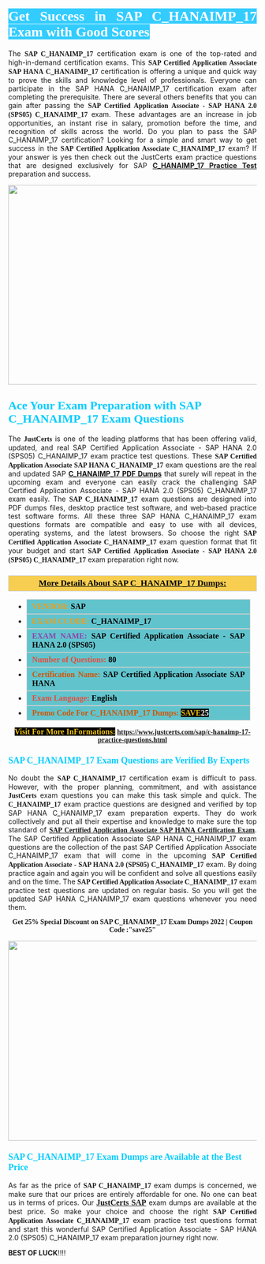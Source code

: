<h1 style="text-align: justify;"><span style="color:#ffffff;"><span style="font-family:Georgia,serif;"><strong><span style="background-color:#33ccff;">Get Success in SAP C_HANAIMP_17 Exam with Good Scores</span></strong></span></span></h1>

<p style="text-align: justify;">The <strong><span style="font-family:Georgia,serif;">SAP C_HANAIMP_17</span></strong> certification exam is one of the top-rated and high-in-demand certification exams. This <span style="font-family:Georgia,serif;"><strong>SAP Certified Application Associate SAP HANA C_HANAIMP_17</strong></span> certification is offering a unique and quick way to prove the skills and knowledge level of professionals. Everyone can participate in the SAP HANA C_HANAIMP_17 certification exam after completing the prerequisite. There are several others benefits that you can gain after passing the <span style="font-family:Georgia,serif;"><strong>SAP Certified Application Associate - SAP HANA 2.0 (SPS05) C_HANAIMP_17</strong></span> exam. These advantages are an increase in job opportunities, an instant rise in salary, promotion before the time, and recognition of skills across the world. Do you plan to pass the SAP C_HANAIMP_17 certification? Looking for a simple and smart way to get success in the <span style="font-family:Georgia,serif;"><strong>SAP Certified Application Associate C_HANAIMP_17</strong></span> exam? If your answer is yes then check out the JustCerts exam practice questions that are designed exclusively for SAP <strong><a href="https://www.justcerts.com/sap/c-hanaimp-17-practice-questions.html">C_HANAIMP_17 Practice Test</a></strong> preparation and success.</p>

<p style="text-align: center;"><a href="https://www.justcerts.com/sap/c-hanaimp-17-practice-questions.html"><img alt="" src="https://i.imgur.com/JNYhfyb.jpg" style="width: 720px; height: 405px;" /></a></p>

<h2 style="margin-right:0in; margin-left:0in"><span style="color:#00ccff;"><span style="font-family:Georgia,serif;"><strong><span style="font-size:18pt">Ace Your Exam Preparation with SAP C_HANAIMP_17 Exam Questions </span></strong></span></span></h2>

<p style="text-align: justify;">The <span style="font-size:14px;"><span style="font-family:Georgia,serif;"><strong>JustCerts</strong></span></span> is one of the leading platforms that has been offering valid, updated, and real SAP Certified Application Associate - SAP HANA 2.0 (SPS05) C_HANAIMP_17 exam practice test questions. These <span style="font-family:Georgia,serif;"><strong>SAP Certified Application Associate SAP HANA C_HANAIMP_17</strong></span> exam questions are the real and updated SAP <strong><a href="https://www.justcerts.com/sap/c-hanaimp-17-practice-questions.html">C_HANAIMP_17 PDF Dumps</a></strong> that surely will repeat in the upcoming exam and everyone can easily crack the challenging SAP Certified Application Associate - SAP HANA 2.0 (SPS05) C_HANAIMP_17 exam easily. The <span style="font-family:Georgia,serif;"><strong>SAP C_HANAIMP_17</strong></span> exam questions are designed into PDF dumps files, desktop practice test software, and web-based practice test software forms. All these three SAP HANA C_HANAIMP_17 exam questions formats are compatible and easy to use with all devices, operating systems, and the latest browsers. So choose the right <span style="font-family:Georgia,serif;"><strong>SAP Certified Application Associate C_HANAIMP_17</strong></span> exam question format that fit your budget and start <span style="font-family:Georgia,serif;"><strong>SAP Certified Application Associate - SAP HANA 2.0 (SPS05) C_HANAIMP_17</strong></span> exam preparation right now.</p>

<h3 style="background: #f7ce50; border: 1px solid rgb(204, 204, 204); padding: 5px 10px; text-align: center;"><span style="font-family:Georgia,serif;"><u><u><span style="color:#000000;"><span style="font-size:11pt"><span style="line-height:normal"><b><span style="font-size:13.0pt"><span cambria="">More Details About SAP C_HANAIMP_17 Dumps:</span></span></b></span></span></span></u></u></span></h3>

<ul>
	<li style="margin:0cm 10pt">
	<div style="background:#61c4cd; border: 1px solid rgb(204, 204, 204); padding: 5px 10px; text-align: justify;"><span style="font-family:Georgia,serif;"><span style="font-size:11pt"><span style="line-height:normal"><b><span style="font-size:12.0pt"><span new="" roman="" times=""><span style="color:#f39c12;">VENDOR:</span> <span style="color:#000000;">SAP</span></span></span></b></span></span></span></div>
	</li>
	<li style="margin:0cm 10pt">
	<div style="background: #61c4cd; border: 1px solid rgb(204, 204, 204); padding: 5px 10px; text-align: justify;"><span style="font-family:Georgia,serif;"><span style="font-size:11pt"><span style="line-height:normal"><b><span style="font-size:12.0pt"><span new="" roman="" times=""><span style="color:#f39c12;">EXAM CCODE:</span> <span style="color:#000000;">C_HANAIMP_17</span></span></span></b></span></span></span></div>
	</li>
	<li style="margin:0cm 10pt">
	<div style="background: #61c4cd; border: 1px solid rgb(204, 204, 204); padding: 5px 10px; text-align: justify;"><span style="font-family:Georgia,serif;"><span style="font-size:11pt"><span style="line-height:normal"><b><span style="font-size:12.0pt"><span new="" roman="" times=""><span style="color:#8e44ad;">EXAM NAME:</span> <span style="color:#000000;">SAP Certified Application Associate - SAP HANA 2.0 (SPS05)</span></span></span></b></span></span></span></div>
	</li>
	<li style="margin:0cm 10pt">
	<div style="background: #61c4cd; border: 1px solid rgb(204, 204, 204); padding: 5px 10px;"><span style="font-family:Georgia,serif;"><span style="font-size:11pt"><span style="line-height:normal"><b><span style="font-size:12.0pt"><span new="" roman="" times=""><span style="color:#e74c3c;">Number of Questions:</span><span style="color:#000000;"><span style="color:#f1c40f;"> </span>80</span></span></span></b></span></span></span></div>
	</li>
	<li style="margin:0cm 10pt">
	<div style="background: #61c4cd; border: 1px solid rgb(204, 204, 204); padding: 5px 10px; text-align: justify;"><span style="font-family:Georgia,serif;"><span style="font-size:11pt"><span style="line-height:normal"><b><span style="font-size:12.0pt"><span new="" roman="" times=""><span style="color:#d35400;">Certification Name:</span><span style="color:#000000;"> SAP Certified Application Associate SAP HANA</span></span></span></b></span></span></span></div>
	</li>
	<li style="margin:0cm 10pt">
	<div style="background: #61c4cd; border: 1px solid rgb(204, 204, 204); padding: 5px 10px; text-align: justify;"><span style="font-family:Georgia,serif;"><span style="font-size:11pt"><span style="line-height:normal"><b><span style="font-size:12.0pt"><span new="" roman="" times=""><span style="color:#e74c3c;">Exam Language:</span> <span style="color:#000000;">English</span></span></span></b></span></span></span></div>
	</li>
	<li style="margin:0cm 10pt">
	<div style="background: #61c4cd; border: 1px solid rgb(204, 204, 204); padding: 5px 10px;"><span style="font-family:Georgia,serif;"><span style="font-size:11pt"><span style="line-height:normal"><b><span style="font-size:12.0pt"><span new="" roman="" times=""><span style="color:#d35400;">Promo Code For C_HANAIMP_17 Dumps:</span><span style="color:#f1c40f;"> <span style="background-color:#000000;">SAVE</span></span><span style="color:#ffffff;"><span style="background-color:#000000;">25</span></span></span></span></b></span></span></span></div>
	</li>
</ul>

<p style="text-align: center;"><span style="font-family:Georgia,serif;"><strong><span style="font-size:16px;"><span style="color:#f1c40f;"><span style="background-color:#000000;">Visit For More InFormations:</span></span></span> <a href="https://www.justcerts.com/sap/c-hanaimp-17-practice-questions.html">https://www.justcerts.com/sap/c-hanaimp-17-practice-questions.html</a></strong></span></p>

<h3 style="margin-right:0in; margin-left:0in"><span style="color:#00ccff;"><span style="font-family:Georgia,serif;"><strong><span style="font-size:13.5pt">SAP C_HANAIMP_17 Exam Questions are Verified By Experts </span></strong></span></span></h3>

<p style="text-align: justify;">No doubt the <span style="font-family:Georgia,serif;"><strong>SAP C_HANAIMP_17</strong></span> certification exam is difficult to pass. However, with the proper planning, commitment, and with assistance <span style="font-family:Georgia,serif;"><span style="font-size:14px;"><strong>JustCerts</strong></span></span> exam questions you can make this task simple and quick. The <span style="font-family:Georgia,serif;"><strong> C_HANAIMP_17</strong></span> exam practice questions are designed and verified by top SAP HANA C_HANAIMP_17 exam preparation experts. They do work collectively and put all their expertise and knowledge to make sure the top standard of <a href="https://www.justcerts.com/sap/sap-certified-application-associate-certification-exams.html"><span style="font-family:Georgia,serif;"><strong>SAP Certified Application Associate SAP HANA Certification Exam</strong></span></a>. The SAP Certified Application Associate SAP HANA C_HANAIMP_17 exam questions are the collection of the past SAP Certified Application Associate C_HANAIMP_17 exam that will come in the upcoming <span style="font-family:Georgia,serif;"><strong>SAP Certified Application Associate - SAP HANA 2.0 (SPS05) C_HANAIMP_17</strong></span> exam. By doing practice again and again you will be confident and solve all questions easily and on the time. The <span style="font-family:Georgia,serif;"><strong>SAP Certified Application Associate C_HANAIMP_17</strong></span> exam practice test questions are updated on regular basis. So you will get the updated SAP HANA C_HANAIMP_17 exam questions whenever you need them.</p>

<p style="text-align: center;"><span style="font-size:14px;"><span style="font-family:Georgia,serif;"><strong>Get 25% Special Discount on SAP C_HANAIMP_17 Exam Dumps 2022 | Coupon Code :"save25"</strong></span></span></p>

<p style="text-align: center;"><a href="https://www.justcerts.com/sap/c-hanaimp-17-practice-questions.html"><img alt="" src="https://i.imgur.com/FssxWlc.jpg" style="width: 720px; height: 405px;" /></a></p>

<h3 style="margin-right:0in; margin-left:0in"><span style="color:#00ccff;"><span style="font-family:Georgia,serif;"><strong><span style="font-size:13.5pt">SAP C_HANAIMP_17 Exam Dumps are Available at the Best Price </span></strong></span></span></h3>

<p style="text-align: justify;">As far as the price of <span style="font-family:Georgia,serif;"><strong>SAP C_HANAIMP_17</strong></span> exam dumps is concerned, we make sure that our prices are entirely affordable for one. No one can beat us in terms of prices. Our <a href="https://www.justcerts.com/sap-certification-exams.html"><span style="font-family:Georgia,serif;"><strong><span style="font-size:16px;">JustCerts SAP</span></strong></span></a> exam dumps are available at the best price. So make your choice and choose the right <span style="font-family:Georgia,serif;"><strong>SAP Certified Application Associate C_HANAIMP_17</strong></span> exam practice test questions format and start this wonderful SAP Certified Application Associate - SAP HANA 2.0 (SPS05) C_HANAIMP_17 exam preparation journey right now. </p>

<p><span style="font-size:14px;"><strong>BEST OF LUCK</strong>!!!!</span></p>
